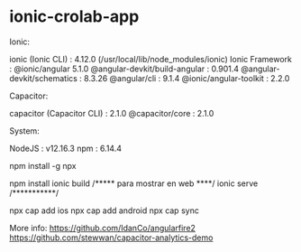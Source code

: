 # ionic-crolab-app

Ionic:

   ionic (Ionic CLI)             : 4.12.0 (/usr/local/lib/node_modules/ionic)
   Ionic Framework               : @ionic/angular 5.1.0
   @angular-devkit/build-angular : 0.901.4
   @angular-devkit/schematics    : 8.3.26
   @angular/cli                  : 9.1.4
   @ionic/angular-toolkit        : 2.2.0

Capacitor:

   capacitor (Capacitor CLI) : 2.1.0
   @capacitor/core           : 2.1.0

System:

   NodeJS : v12.16.3
   npm    : 6.14.4
   

npm install -g npx

npm install
ionic build
/***** para mostrar en web ****/
ionic serve
/***********/

npx cap add ios
npx cap add android
npx cap sync

More info: 
https://github.com/IdanCo/angularfire2
https://github.com/stewwan/capacitor-analytics-demo





